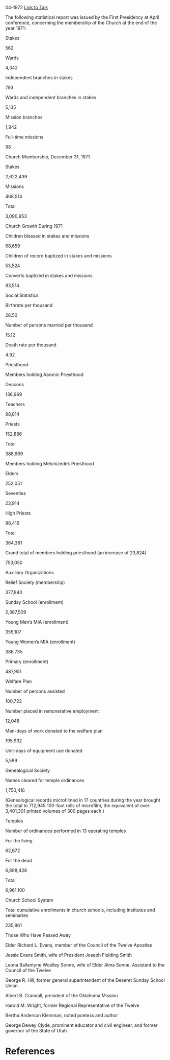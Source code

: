 

04-1972
[Link to Talk](https://www.churchofjesuschrist.org/study/general-conference/1972/04/the-annual-report-of-the-church?lang=eng)

The following statistical report was issued by the First Presidency at April conference, concerning the membership of the Church at the end of the year 1971:







Stakes



562



Wards



4,342



Independent branches in stakes



793



Wards and independent branches in stakes



5,135



Mission branches



1,942



Full-time missions



98









Church Membership, December 31, 1971





Stakes



2,622,439



Missions



468,514



Total



3,090,953









Church Growth During 1971





Children blessed in stakes and missions



68,659



Children of record baptized in stakes and missions



53,524



Converts baptized in stakes and missions



83,514











Social Statistics





Birthrate per thousand



28.50



Number of persons married per thousand



15.12



Death rate per thousand



4.92









Priesthood



Members holding Aaronic Priesthood



Deacons



136,969



Teachers



98,814



Priests



152,886



Total



388,669



Members holding Melchizedek Priesthood



Elders



252,051



Seventies



23,914



High Priests



88,416



Total



364,381



Grand total of members holding priesthood (an increase of 23,824)



753,050









Auxiliary Organizations





Relief Society (membership)



377,840



Sunday School (enrollment)



2,387,509



Young Men’s MIA (enrollment)



355,107



Young Women’s MIA (enrollment)



386,735



Primary (enrollment)



487,951









Welfare Plan





Number of persons assisted



100,722



Number placed in remunerative employment



12,048



Man-days of work donated to the welfare plan



195,932



Unit-days of equipment use donated



5,589









Genealogical Society





Names cleared for temple ordinances



1,750,416



(Genealogical records microfilmed in 17 countries during the year brought the total to 712,945 100-foot rolls of microfilm, the equivalent of over 3,401,301 printed volumes of 300 pages each.)







Temples



Number of ordinances performed in 13 operating temples



For the living



62,672



For the dead



6,898,428



Total



6,961,100









Church School System





Total cumulative enrollments in church schools, including institutes and seminaries



235,861









Those Who Have Passed Away



Elder Richard L. Evans, member of the Council of the Twelve Apostles

Jessie Evans Smith, wife of President Joseph Fielding Smith

Leona Ballantyne Woolley Sonne, wife of Elder Alma Sonne, Assistant to the Council of the Twelve

George R. Hill, former general superintendent of the Deseret Sunday School Union

Albert B. Crandall, president of the Oklahoma Mission

Harold M. Wright, former Regional Representative of the Twelve

Bertha Anderson Kleinman, noted poetess and author

George Dewey Clyde, prominent educator and civil engineer, and former governor of the State of Utah

# References
